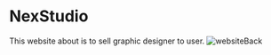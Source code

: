 # NexStudio
This website about is to sell graphic designer to user.
![websiteBack](https://user-images.githubusercontent.com/95670930/187114342-e75165ce-dd35-461e-9ebd-2e3770fa5706.png)
